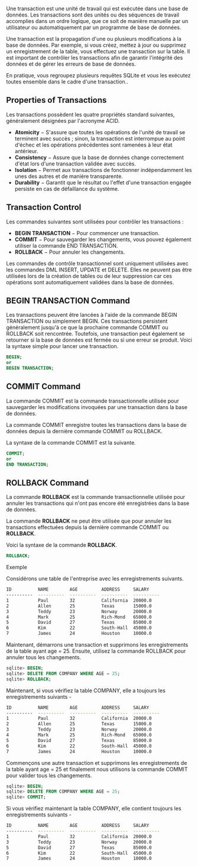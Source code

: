 Une transaction est une unité de travail qui est exécutée dans une base de données. Les transactions sont des unités ou des séquences de travail accomplies dans un ordre logique, que ce soit de manière manuelle par un utilisateur ou automatiquement par un programme de base de données.

Une transaction est la propagation d'une ou plusieurs modifications à la base de données. Par exemple, si vous créez, mettez à jour ou supprimez un enregistrement de la table, vous effectuez une transaction sur la table. Il est important de contrôler les transactions afin de garantir l'intégrité des données et de gérer les erreurs de base de données.

En pratique, vous regroupez plusieurs requêtes SQLite et vous les exécutez toutes ensemble dans le cadre d'une transaction..

## Properties of Transactions

Les transactions possèdent les quatre propriétés standard suivantes, généralement désignées par l'acronyme ACID.

- **Atomicity** − S'assure que toutes les opérations de l'unité de travail se terminent avec succès ; sinon, la transaction est interrompue au point d'échec et les opérations précédentes sont ramenées à leur état antérieur.
- **Consistency** − Assure que la base de données change correctement d'état lors d'une transaction validée avec succès.
- **Isolation** − Permet aux transactions de fonctionner indépendamment les unes des autres et de manière transparente.
- **Durability** − Garantit que le résultat ou l'effet d'une transaction engagée persiste en cas de défaillance du système.

## Transaction Control

Les commandes suivantes sont utilisées pour contrôler les transactions :

- **BEGIN TRANSACTION** − Pour commencer une transaction.
- **COMMIT** − Pour sauvegarder les changements, vous pouvez également utiliser la commande END TRANSACTION.
- **ROLLBACK** − Pour annuler les changements.

Les commandes de contrôle transactionnel sont uniquement utilisées avec les commandes DML INSERT, UPDATE et DELETE. Elles ne peuvent pas être utilisées lors de la création de tables ou de leur suppression car ces opérations sont automatiquement validées dans la base de données.

## BEGIN TRANSACTION Command

Les transactions peuvent être lancées à l'aide de la commande BEGIN TRANSACTION ou simplement BEGIN. Ces transactions persistent généralement jusqu'à ce que la prochaine commande COMMIT ou ROLLBACK soit rencontrée. Toutefois, une transaction peut également se retourner si la base de données est fermée ou si une erreur se produit. Voici la syntaxe simple pour lancer une transaction.

```sql
BEGIN;
or 
BEGIN TRANSACTION;
```

## COMMIT Command

La commande COMMIT est la commande transactionnelle utilisée pour sauvegarder les modifications invoquées par une transaction dans la base de données.

La commande COMMIT enregistre toutes les transactions dans la base de données depuis la dernière commande COMMIT ou ROLLBACK.

La syntaxe de la commande COMMIT est la suivante.

```sql
COMMIT;
or
END TRANSACTION;
```

## ROLLBACK Command

La commande **ROLLBACK** est la commande transactionnelle utilisée pour annuler les transactions qui n'ont pas encore été enregistrées dans la base de données.

La commande **ROLLBACK** ne peut être utilisée que pour annuler les transactions effectuées depuis la dernière commande COMMIT ou **ROLLBACK**.

Voici la syntaxe de la commande **ROLLBACK**.

```sql
ROLLBACK;
```

Exemple

Considérons une table de l'entreprise avec les enregistrements suivants.

```bash
ID          NAME        AGE         ADDRESS     SALARY
----------  ----------  ----------  ----------  ----------
1           Paul        32          California  20000.0
2           Allen       25          Texas       15000.0
3           Teddy       23          Norway      20000.0
4           Mark        25          Rich-Mond   65000.0
5           David       27          Texas       85000.0
6           Kim         22          South-Hall  45000.0
7           James       24          Houston     10000.0
```

Maintenant, démarrons une transaction et supprimons les enregistrements de la table ayant age = 25. Ensuite, utilisez la commande ROLLBACK pour annuler tous les changements.

```sql
sqlite> BEGIN;
sqlite> DELETE FROM COMPANY WHERE AGE = 25;
sqlite> ROLLBACK;
```

Maintenant, si vous vérifiez la table COMPANY, elle a toujours les enregistrements suivants -

```bash
ID          NAME        AGE         ADDRESS     SALARY
----------  ----------  ----------  ----------  ----------
1           Paul        32          California  20000.0
2           Allen       25          Texas       15000.0
3           Teddy       23          Norway      20000.0
4           Mark        25          Rich-Mond   65000.0
5           David       27          Texas       85000.0
6           Kim         22          South-Hall  45000.0
7           James       24          Houston     10000.0
```

Commençons une autre transaction et supprimons les enregistrements de la table ayant age = 25 et finalement nous utilisons la commande COMMIT pour valider tous les changements.

```sql
sqlite> BEGIN;
sqlite> DELETE FROM COMPANY WHERE AGE = 25;
sqlite> COMMIT;
```

Si vous vérifiez maintenant la table COMPANY, elle contient toujours les enregistrements suivants -

```bash
ID          NAME        AGE         ADDRESS     SALARY
----------  ----------  ----------  ----------  ----------
1           Paul        32          California  20000.0
3           Teddy       23          Norway      20000.0
5           David       27          Texas       85000.0
6           Kim         22          South-Hall  45000.0
7           James       24          Houston     10000.0
```